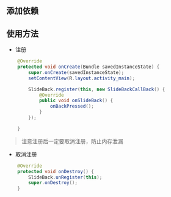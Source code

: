 ## 添加依赖



## 使用方法


- 注册

``` java
    @Override
    protected void onCreate(Bundle savedInstanceState) {
        super.onCreate(savedInstanceState);
        setContentView(R.layout.activity_main);

        SlideBack.register(this, new SlideBackCallBack() {
            @Override
            public void onSlideBack() {
                onBackPressed();
            }
        });

    }
```

> 注意注册后一定要取消注册，防止内存泄漏

- 取消注册

``` java
    @Override
    protected void onDestroy() {
        SlideBack.unRegister(this);
        super.onDestroy();
    }
```

